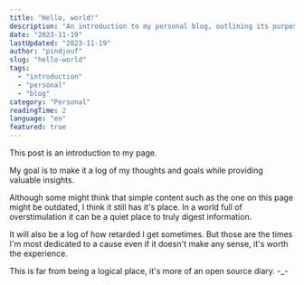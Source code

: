 ```yaml
---
title: "Hello, world!"
description: "An introduction to my personal blog, outlining its purpose as a space for thoughts, goals, and insights in a world of overstimulation."
date: "2023-11-19"
lastUpdated: "2023-11-19"
author: "pindjouf"
slug: "hello-world"
tags:
  - "introduction"
  - "personal"
  - "blog"
category: "Personal"
readingTime: 2
language: "en"
featured: true
---
```


This post is an introduction to my page.

My goal is to make it a log of my thoughts and goals while providing valuable insights.

Although some might think that simple content such as the one on this page might be outdated, I think it still has it's place. In a world full of overstimulation it can be a quiet place to truly digest information.

It will also be a log of how retarded I get sometimes. But those are the times I'm most dedicated to a cause even if it doesn't make any sense, it's worth the experience.

This is far from being a logical place, it's more of an open source diary. -_-
